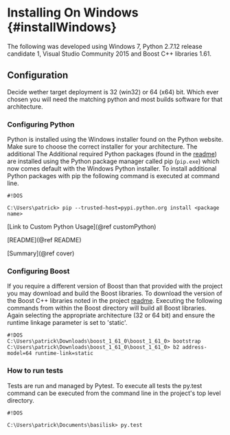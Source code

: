 # Installing On Windows {#installWindows}

The following was developed using Windows 7, Python 2.7.12 release candidate 1, Visual Studio Community 2015 and Boost C++ libraries 1.61. 

## Configuration ##
Decide wether target deployment is 32 (win32) or 64 (x64) bit. Which ever chosen you will need the matching python and most builds software for that architecture.

### Configuring Python

Python is installed using the Windows installer found on the Python website. Make sure to choose the correct installer for your architecture. The additional The Additional required Python packages (found in the [readme](https://bitbucket.org/avslab/basilisk/overview)) are installed using the Python package manager called pip (`pip.exe`) which now comes default with the Windows Python installer. To install additional Python packages with pip the following command is executed at command line.

~~~~~~~~~~~~~
#!DOS

C:\Users\patrick> pip --trusted-host=pypi.python.org install <package name>
~~~~~~~~~~~~~

[Link to Custom Python Usage](@ref customPython)

[README](@ref README)

[Summary](@ref cover)


### Configuring Boost

If you require a different version of Boost than that provided with the project you may download and build the Boost libraries. To download the version of the Boost C++ libraries noted in the project [readme](https://bitbucket.org/avslab/basilisk/overview). Executing the following commands from within the Boost directory will build all Boost libraries. Again selecting the appropriate architecture (32 or 64 bit) and ensure the runtime linkage parameter is set to 'static'.

~~~~~~~~~~~~~
#!DOS
C:\Users\patrick\Downloads\boost_1_61_0\boost_1_61_0> bootstrap
C:\Users\patrick\Downloads\boost_1_61_0\boost_1_61_0> b2 address-model=64 runtime-link=static
~~~~~~~~~~~~~


### How to run tests

Tests are run and managed by Pytest. To execute all tests the py.test command can be executed from the command line in the project's top level directory.

~~~~~~~~~~~~~
#!DOS

C:\Users\patrick\Documents\basilisk> py.test
~~~~~~~~~~~~~
